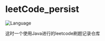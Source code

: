 # leetCode_persist
![Language](https://img.shields.io/badge/Java-1.8-brightgreen.svg)

这时一个使用Java进行的leetcode刷题记录仓库
